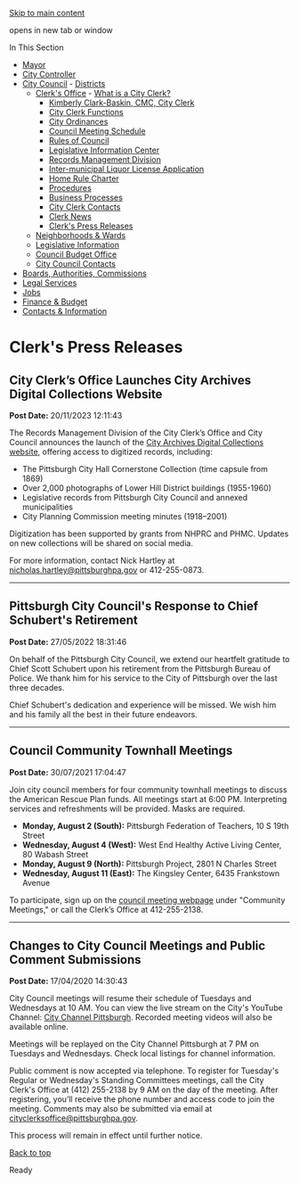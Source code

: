 [Skip to main content](https://www.pittsburghpa.gov/City-Government/City-Council/Clerks-Office/Clerks-Press-Releases#main-content)

opens in new tab or window

In This Section

- [Mayor](https://www.pittsburghpa.gov/City-Government/Mayor)
- [City Controller](https://www.pittsburghpa.gov/City-Government/City-Controllers-Office)
- [City Council](https://www.pittsburghpa.gov/City-Government/City-Council)  - [Districts](https://www.pittsburghpa.gov/City-Government/City-Council/Districts)
  - [Clerk's Office](https://www.pittsburghpa.gov/City-Government/City-Council/Clerks-Office)    - [What is a City Clerk?](https://www.pittsburghpa.gov/City-Government/City-Council/Clerks-Office/What-is-a-City-Clerk)
    - [Kimberly Clark-Baskin, CMC, City Clerk](https://www.pittsburghpa.gov/City-Government/City-Council/Clerks-Office/Kimberly-D.-Clark-Baskin)
    - [City Clerk Functions](https://www.pittsburghpa.gov/City-Government/City-Council/Clerks-Office/City-Clerk-Functions)
    - [City Ordinances](https://www.pittsburghpa.gov/City-Government/City-Council/Clerks-Office/City-Ordinances)
    - [Council Meeting Schedule](https://www.pittsburghpa.gov/City-Government/City-Council/Clerks-Office/Council-Meeting-Schedule)
    - [Rules of Council](https://www.pittsburghpa.gov/City-Government/City-Council/Clerks-Office/Rules-of-Council)
    - [Legislative Information Center](https://www.pittsburghpa.gov/City-Government/City-Council/Clerks-Office/Legislative-Information-Center)
    - [Records Management Division](https://www.pittsburghpa.gov/City-Government/City-Council/Clerks-Office/Records-Management-Division)
    - [Inter-municipal Liquor License Application](https://www.pittsburghpa.gov/City-Government/City-Council/Clerks-Office/Inter-municipal-Liquor-License-Application)
    - [Home Rule Charter](https://www.pittsburghpa.gov/City-Government/City-Council/Clerks-Office/Home-Rule-Charter)
    - [Procedures](https://www.pittsburghpa.gov/City-Government/City-Council/Clerks-Office/Procedures)
    - [Business Processes](https://www.pittsburghpa.gov/City-Government/City-Council/Clerks-Office/Business-Processes)
    - [City Clerk Contacts](https://www.pittsburghpa.gov/City-Government/City-Council/Clerks-Office/City-Clerk-Contacts)
    - [Clerk News](https://www.pittsburghpa.gov/City-Government/City-Council/Clerks-Office/Clerk-News)
    - [Clerk's Press Releases](https://www.pittsburghpa.gov/City-Government/City-Council/Clerks-Office/Clerks-Press-Releases)
  - [Neighborhoods & Wards](https://www.pittsburghpa.gov/City-Government/City-Council/Neighborhoods-Wards)
  - [Legislative Information](https://www.pittsburghpa.gov/City-Government/City-Council/Legislative-Information)
  - [Council Budget Office](https://www.pittsburghpa.gov/City-Government/City-Council/Council-Budget-Office)
  - [City Council Contacts](https://www.pittsburghpa.gov/City-Government/City-Council/Council-Contacts)
- [Boards, Authorities, Commissions](https://www.pittsburghpa.gov/City-Government/Boards-Authorities-Commissions)
- [Legal Services](https://www.pittsburghpa.gov/City-Government/Legal-Services)
- [Jobs](https://www.pittsburghpa.gov/City-Government/Jobs)
- [Finance & Budget](https://www.pittsburghpa.gov/City-Government/Finance-Budget)
- [Contacts & Information](https://www.pittsburghpa.gov/City-Government/Contacts-Information)

# Clerk's Press Releases

## City Clerk’s Office Launches City Archives Digital Collections Website

**Post Date:** 20/11/2023 12:11:43

The Records Management Division of the City Clerk’s Office and City Council announces the launch of the [City Archives Digital Collections website](https://pittsburgharchives.access.preservica.com/), offering access to digitized records, including:

- The Pittsburgh City Hall Cornerstone Collection (time capsule from 1869)
- Over 2,000 photographs of Lower Hill District buildings (1955-1960)
- Legislative records from Pittsburgh City Council and annexed municipalities
- City Planning Commission meeting minutes (1918–2001)

Digitization has been supported by grants from NHPRC and PHMC. Updates on new collections will be shared on social media.

For more information, contact Nick Hartley at [nicholas.hartley@pittsburghpa.gov](mailto:nicholas.hartley@pittsburghpa.gov) or 412-255-0873.

* * *

## Pittsburgh City Council's Response to Chief Schubert's Retirement

**Post Date:** 27/05/2022 18:31:46

On behalf of the Pittsburgh City Council, we extend our heartfelt gratitude to Chief Scott Schubert upon his retirement from the Pittsburgh Bureau of Police. We thank him for his service to the City of Pittsburgh over the last three decades.

Chief Schubert's dedication and experience will be missed. We wish him and his family all the best in their future endeavors.

* * *

## Council Community Townhall Meetings

**Post Date:** 30/07/2021 17:04:47

Join city council members for four community townhall meetings to discuss the American Rescue Plan funds. All meetings start at 6:00 PM. Interpreting services and refreshments will be provided. Masks are required.

- **Monday, August 2 (South):** Pittsburgh Federation of Teachers, 10 S 19th Street
- **Wednesday, August 4 (West):** West End Healthy Active Living Center, 80 Wabash Street
- **Monday, August 9 (North):** Pittsburgh Project, 2801 N Charles Street
- **Wednesday, August 11 (East):** The Kingsley Center, 6435 Frankstown Avenue

To participate, sign up on the [council meeting webpage](https://pittsburghpa.gov/clerk/council-meetings) under "Community Meetings," or call the Clerk’s Office at 412-255-2138.

* * *

## Changes to City Council Meetings and Public Comment Submissions

**Post Date:** 17/04/2020 14:30:43

City Council meetings will resume their schedule of Tuesdays and Wednesdays at 10 AM. You can view the live stream on the City's YouTube Channel: [City Channel Pittsburgh](https://pittsburghpa.gov/innovation-performance/city-channel). Recorded meeting videos will also be available online.

Meetings will be replayed on the City Channel Pittsburgh at 7 PM on Tuesdays and Wednesdays. Check local listings for channel information.

Public comment is now accepted via telephone. To register for Tuesday's Regular or Wednesday's Standing Committees meetings, call the City Clerk's Office at (412) 255-2138 by 9 AM on the day of the meeting. After registering, you’ll receive the phone number and access code to join the meeting. Comments may also be submitted via email at [cityclerksoffice@pittsburghpa.gov](mailto:cityclerksoffice@pittsburghpa.gov).

This process will remain in effect until further notice.

[Back to top](https://www.pittsburghpa.gov/City-Government/City-Council/Clerks-Office/Clerks-Press-Releases#body-top)

Ready
